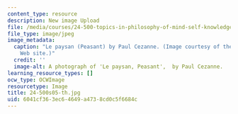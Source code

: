 ```yaml
---
content_type: resource
description: New image Upload
file: /media/courses/24-500-topics-in-philosophy-of-mind-self-knowledge-spring-2005/6041cf363ec64649a4738cd0c5f6684c_24-500s05-th.jpg
file_type: image/jpeg
image_metadata:
  caption: "Le paysan (Peasant) by Paul Cezanne. (Image courtesy of the\_[WebMuseum](https://www.ibiblio.org/wm/)\_\
    Web site.)"
  credit: ''
  image-alt: A photograph of 'Le paysan, Peasant',  by Paul Cezanne.
learning_resource_types: []
ocw_type: OCWImage
resourcetype: Image
title: 24-500s05-th.jpg
uid: 6041cf36-3ec6-4649-a473-8cd0c5f6684c
---
```

